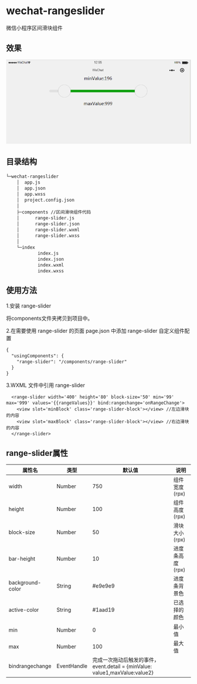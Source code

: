 # wechat-rangeslider

微信小程序区间滑块组件

## 效果

![效果图](demo.gif)

## 目录结构

```
└─wechat-rangeslider
    │  app.js
    │  app.json
    │  app.wxss
    │  project.config.json
    │  
    ├─components //区间滑块组件代码
    │      range-slider.js
    │      range-slider.json
    │      range-slider.wxml
    │      range-slider.wxss
    │      
    └─index
            index.js
            index.json
            index.wxml
            index.wxss
```

## 使用方法

1.安装 range-slider

将components文件夹拷贝到项目中。

2.在需要使用 range-slider 的页面 page.json 中添加 range-slider 自定义组件配置

```
{
  "usingComponents": {
    "range-slider": "/components/range-slider"
  }
}
```

3.WXML 文件中引用 range-slider
```
  <range-slider width='400' height='80' block-size='50' min='99' max='999' values='{{rangeValues}}' bind:rangechange='onRangeChange'>
    <view slot='minBlock' class='range-slider-block'></view> //左边滑块的内容
    <view slot='maxBlock' class='range-slider-block'></view> //右边滑块的内容
  </range-slider>
```

## range-slider属性

| 属性名 | 类型 | 默认值 | 说明 |
|---|---|---|---|
| width | Number | 750 | 组件宽度(rpx)|
| height |Number |100 | 组件高度(rpx) |
| block-size | Number | 50 | 滑块大小(rpx) |
| bar-height | Number | 10 | 进度条高度(rpx) |
| background-color | String | #e9e9e9 | 进度条背景色 |
| active-color | String | #1aad19 | 已选择的颜色 |
| min | Number | 0 | 最小值 |
| max |Number | 100 | 最大值 |
| bindrangechange | EventHandle | 完成一次拖动后触发的事件，event.detail = {minValue: value1,maxValue:value2} |

